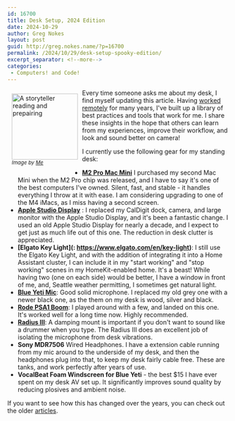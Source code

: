 ```yaml
---
id: 16700
title: Desk Setup, 2024 Edition
date: 2024-10-29
author: Greg Nokes
layout: post
guid: http://greg.nokes.name/?p=16700
permalink: /2024/10/29/desk-setup-spooky-edition/
excerpt_separator: <!--more-->
categories:
 - Computers! and Code!
---
```

<div style="float: left; padding: 10px 10px 10px 10px;"><img src="/binaries/2024/10/IMG_1930.png" width="150" alt="A storyteller reading and prepairing"><br />
<sub><i>Image by <a href="https://greg.nokes.name/">Me</a></i></sub></div>

Every time someone asks me about my desk, I find myself updating this article. Having [worked remotely](https://greg.nokes.name/2020/03/03/working-remote/) for many years, I've built up a library of best practices and tools that work for me. I share these insights in the hope that others can learn from my experiences, improve their workflow, and look and sound better on camera!

<!--more-->

I currently use the following gear for my standing desk:

* **[M2 Pro Mac Mini](https://www.apple.com/mac/)** I purchased my second Mac Mini when the M2 Pro chip was released, and I have to say it's one of the best computers I've owned. Silent, fast, and stable - it handles everything I throw at it with ease. I am considering upgrading to one of the M4 iMacs, as I miss having a second screen.
* **[Apple Studio Display](https://www.apple.com/studio-display/)** : I replaced my CalDigit dock, camera, and large monitor with the Apple Studio Display, and it's been a fantastic change. I used an old Apple Studio Display for nearly a decade, and I expect to get just as much life out of this one. The reduction in desk clutter is appreciated.
* **[Elgato Key Light](: https://www.elgato.com/en/key-light)**: I still use the Elgato Key Light, and with the addition of integrating it into a Home Assistant cluster, I can include it in my "start working" and "stop working" scenes in my HomeKit-enabled home. It's a beast! While having two (one on each side) would be better, I have a window in front of me, and, Seattle weather permitting, I sometimes get natural light.
* **[Blue Yeti Mic](https://www.bluemic.com/en-us/products/yeti)**: Good solid microphone. I replaced my old grey one with a newer black one, as the them on my desk is wood, silver and black.
* **[Rode PSA1 Boom](https://www.rode.com/accessories/stands/psa1)**: I played around with a few, and landed on this one. It's worked well for a long time now. Highly recommended.
* **[Radius III](https://www.bluemic.com/en-us/accessories/)**: A damping mount is important if you don't want to sound like a drummer when you type. The Radius III does an excellent job of isolating the microphone from desk vibrations.
* **Sony MDR7506** Wired Headphones. I have a extension cable running from my mic around to the underside of my desk, and then the headphones plug into that, to keep my desk fairly cable free. These are tanks, and work perfectly after years of use.
* **VocalBeat Foam Windscreen for Blue Yeti** - the best $15 I have ever spent on my desk AV set up. It significantly improves sound quality by reducing plosives and ambient noise.

If you want to see how this has changed over the years, you can check out the older [articles](https://greg.nokes.name/2022/10/07/desk-setup-2022/).